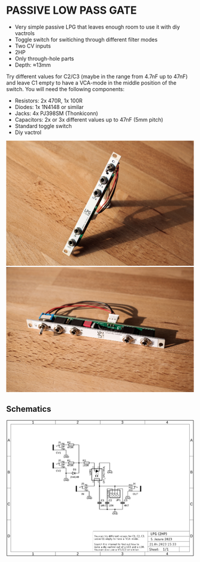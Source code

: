 # PASSIVE LOW PASS GATE

* Very simple passive LPG that leaves enough room to use it with diy vactrols
* Toggle switch for switiching through different filter modes
* Two CV inputs
* 2HP
* Only through-hole parts
* Depth: ≈13mm

Try different values for C2/C3 (maybe in the range from 4.7nF up to 47nF) and leave C1 empty to have a VCA-mode in the middle position of the switch. 
You will need the following components:

* Resistors: 2x 470R, 1x 100R
* Diodes: 1x 1N4148 or similar
* Jacks: 4x PJ398SM (Thonkiconn)
* Capacitors: 2x or 3x different values up to 47nF (5mm pitch)
* Standard toggle switch
* Diy vactrol

![LPG](https://raw.githubusercontent.com/diysynth/EURORACK-MODULES/main/PASSIVE%20LOW%20PASS%20GATE%20(2HP)/lpg1.jpg)
![LPG](https://raw.githubusercontent.com/diysynth/EURORACK-MODULES/main/PASSIVE%20LOW%20PASS%20GATE%20(2HP)/lpg2.jpg)

## Schematics

![Schematics](https://raw.githubusercontent.com/diysynth/EURORACK-MODULES/main/PASSIVE%20LOW%20PASS%20GATE%20(2HP)/LPG_schematic.png)
